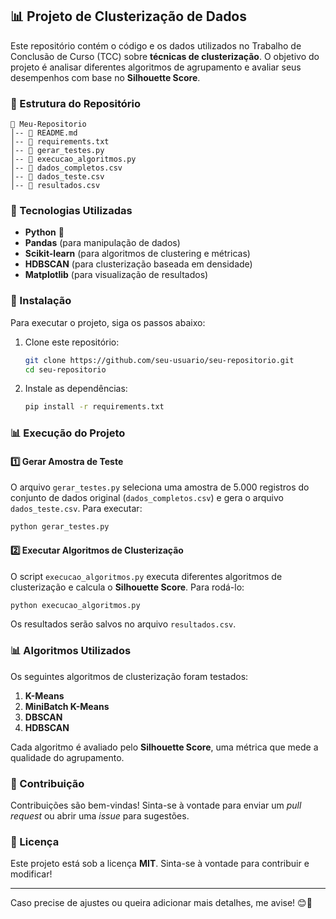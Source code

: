 ## 📊 Projeto de Clusterização de Dados

Este repositório contém o código e os dados utilizados no Trabalho de Conclusão de Curso (TCC) sobre **técnicas de clusterização**. O objetivo do projeto é analisar diferentes algoritmos de agrupamento e avaliar seus desempenhos com base no **Silhouette Score**.

### 💁️️ Estrutura do Repositório

```
📂 Meu-Repositorio
│-- 📄 README.md
│-- 📄 requirements.txt
│-- 📄 gerar_testes.py
│-- 📄 execucao_algoritmos.py
│-- 📄 dados_completos.csv
│-- 📄 dados_teste.csv
│-- 📄 resultados.csv
```

### 🚀 Tecnologias Utilizadas

- **Python** 🐍
- **Pandas** (para manipulação de dados)
- **Scikit-learn** (para algoritmos de clustering e métricas)
- **HDBSCAN** (para clusterização baseada em densidade)
- **Matplotlib** (para visualização de resultados)

### 👅 Instalação

Para executar o projeto, siga os passos abaixo:

1. Clone este repositório:

   ```bash
   git clone https://github.com/seu-usuario/seu-repositorio.git
   cd seu-repositorio
   ```

2. Instale as dependências:

   ```bash
   pip install -r requirements.txt
   ```

### 📊 Execução do Projeto

#### 1️⃣ Gerar Amostra de Teste

O arquivo `gerar_testes.py` seleciona uma amostra de 5.000 registros do conjunto de dados original (`dados_completos.csv`) e gera o arquivo `dados_teste.csv`. Para executar:

```bash
python gerar_testes.py
```

#### 2️⃣ Executar Algoritmos de Clusterização

O script `execucao_algoritmos.py` executa diferentes algoritmos de clusterização e calcula o **Silhouette Score**. Para rodá-lo:

```bash
python execucao_algoritmos.py
```

Os resultados serão salvos no arquivo `resultados.csv`.

### 📊 Algoritmos Utilizados

Os seguintes algoritmos de clusterização foram testados:

1. **K-Means**
2. **MiniBatch K-Means**
3. **DBSCAN**
4. **HDBSCAN**

Cada algoritmo é avaliado pelo **Silhouette Score**, uma métrica que mede a qualidade do agrupamento.

### 🐝 Contribuição

Contribuições são bem-vindas! Sinta-se à vontade para enviar um *pull request* ou abrir uma *issue* para sugestões.

### 📝 Licença

Este projeto está sob a licença **MIT**. Sinta-se à vontade para contribuir e modificar!

---

Caso precise de ajustes ou queira adicionar mais detalhes, me avise! 😊🚀


